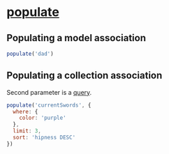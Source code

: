 # [populate]

## Populating a model association

```javascript
populate('dad')
```

## Populating a collection association

Second parameter is a [query].

```javascript
populate('currentSwords', {
  where: {
    color: 'purple'
  },
  limit: 3,
  sort: 'hipness DESC'
})
```

[populate]: http://sailsjs.org/documentation/reference/waterline-orm/queries/populate
[query]: https://github.com/balderdashy/waterline-docs/blob/master/queries/query-language.md
